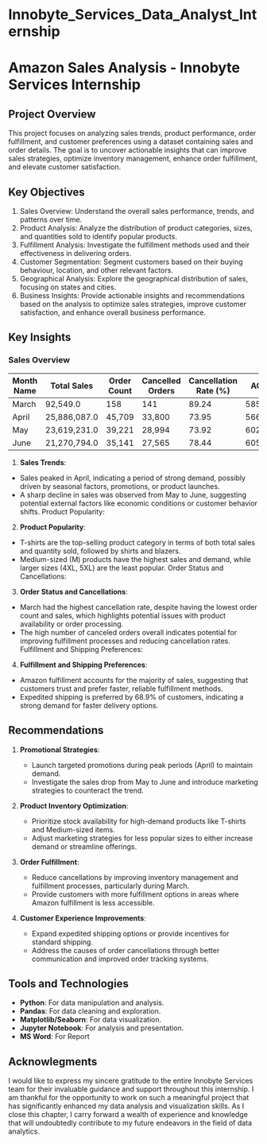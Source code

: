# Innobyte_Services_Data_Analyst_Internship
# Amazon Sales Analysis - Innobyte Services Internship

## Project Overview

This project focuses on analyzing sales trends, product performance, order fulfillment, and customer preferences using a dataset containing sales and order details. The goal is to uncover actionable insights that can improve sales strategies, optimize inventory management, enhance order fulfillment, and elevate customer satisfaction.

## Key Objectives
1. Sales Overview: Understand the overall sales performance, trends, and patterns over time.
2. Product Analysis: Analyze the distribution of product categories, sizes, and quantities sold to identify popular 
products. 
3. Fulfillment Analysis: Investigate the fulfillment methods used and their effectiveness in delivering orders.
4. Customer Segmentation: Segment customers based on their buying behaviour, location, and other relevant 
factors. 
5. Geographical Analysis: Explore the geographical distribution of sales, focusing on states and cities.
6. Business Insights: Provide actionable insights and recommendations based on the analysis to optimize sales 
strategies, improve customer satisfaction, and enhance overall business performance.

## Key Insights


   ### Sales Overview

| Month Name | Total Sales   | Order Count | Cancelled Orders | Cancellation Rate (%) | AOV        |
|------------|---------------|-------------|-------------------|------------------------|------------|
| March      | 92,549.0      | 158         | 141               | 89.24                  | 585.75     |
| April      | 25,886,087.0  | 45,709      | 33,800            | 73.95                  | 566.32     |
| May        | 23,619,231.0  | 39,221      | 28,994            | 73.92                  | 602.21     |
| June       | 21,270,794.0  | 35,141      | 27,565            | 78.44                  | 605.30     |

1. **Sales Trends**:
- Sales peaked in April, indicating a period of strong demand, possibly driven by seasonal factors, promotions, or product launches.
- A sharp decline in sales was observed from May to June, suggesting potential external factors like economic conditions or customer behavior shifts.
Product Popularity:

2. **Product Popularity**:
- T-shirts are the top-selling product category in terms of both total sales and quantity sold, followed by shirts and blazers.
- Medium-sized (M) products have the highest sales and demand, while larger sizes (4XL, 5XL) are the least popular.
Order Status and Cancellations:

3. **Order Status and Cancellations**:
- March had the highest cancellation rate, despite having the lowest order count and sales, which highlights potential issues with product availability or order processing.
- The high number of canceled orders overall indicates potential for improving fulfillment processes and reducing cancellation rates.
Fulfillment and Shipping Preferences:

4. **Fulfillment and Shipping Preferences**:
- Amazon fulfillment accounts for the majority of sales, suggesting that customers trust and prefer faster, reliable fulfillment methods.
- Expedited shipping is preferred by 68.9% of customers, indicating a strong demand for faster delivery options.

## Recommendations

1. **Promotional Strategies**:
   - Launch targeted promotions during peak periods (April) to maintain demand.
   - Investigate the sales drop from May to June and introduce marketing strategies to counteract the trend.

2. **Product Inventory Optimization**:
   - Prioritize stock availability for high-demand products like T-shirts and Medium-sized items.
   - Adjust marketing strategies for less popular sizes to either increase demand or streamline offerings.

3. **Order Fulfillment**:
   - Reduce cancellations by improving inventory management and fulfillment processes, particularly during March.
   - Provide customers with more fulfillment options in areas where Amazon fulfillment is less accessible.

4. **Customer Experience Improvements**:
   - Expand expedited shipping options or provide incentives for standard shipping.
   - Address the causes of order cancellations through better communication and improved order tracking systems.


## Tools and Technologies

- **Python**: For data manipulation and analysis.
- **Pandas**: For data cleaning and exploration.
- **Matplotlib/Seaborn**: For data visualization.
- **Jupyter Notebook**: For analysis and presentation.
- **MS Word**: For Report
  
## Acknowlegments
I would like to express my sincere gratitude to the entire Innobyte Services team for their invaluable guidance and support throughout this internship. I am thankful for the opportunity to work on such a meaningful project that has significantly enhanced my data analysis and visualization skills. As I close this chapter, I carry forward a wealth of experience and knowledge that will undoubtedly contribute to my future endeavors in the field of data analytics.
